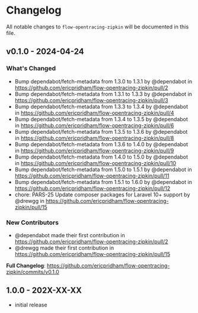 # Changelog

All notable changes to `flow-opentracing-zipkin` will be documented in this file.

## v0.1.0 - 2024-04-24

### What's Changed

* Bump dependabot/fetch-metadata from 1.3.0 to 1.3.1 by @dependabot in https://github.com/ericpridham/flow-opentracing-zipkin/pull/2
* Bump dependabot/fetch-metadata from 1.3.1 to 1.3.3 by @dependabot in https://github.com/ericpridham/flow-opentracing-zipkin/pull/3
* Bump dependabot/fetch-metadata from 1.3.3 to 1.3.4 by @dependabot in https://github.com/ericpridham/flow-opentracing-zipkin/pull/4
* Bump dependabot/fetch-metadata from 1.3.4 to 1.3.5 by @dependabot in https://github.com/ericpridham/flow-opentracing-zipkin/pull/6
* Bump dependabot/fetch-metadata from 1.3.5 to 1.3.6 by @dependabot in https://github.com/ericpridham/flow-opentracing-zipkin/pull/8
* Bump dependabot/fetch-metadata from 1.3.6 to 1.4.0 by @dependabot in https://github.com/ericpridham/flow-opentracing-zipkin/pull/9
* Bump dependabot/fetch-metadata from 1.4.0 to 1.5.0 by @dependabot in https://github.com/ericpridham/flow-opentracing-zipkin/pull/10
* Bump dependabot/fetch-metadata from 1.5.0 to 1.5.1 by @dependabot in https://github.com/ericpridham/flow-opentracing-zipkin/pull/11
* Bump dependabot/fetch-metadata from 1.5.1 to 1.6.0 by @dependabot in https://github.com/ericpridham/flow-opentracing-zipkin/pull/12
* chore: PARS-25 Update composer packages for Laravel 10+ support by @drewgg in https://github.com/ericpridham/flow-opentracing-zipkin/pull/15

### New Contributors

* @dependabot made their first contribution in https://github.com/ericpridham/flow-opentracing-zipkin/pull/2
* @drewgg made their first contribution in https://github.com/ericpridham/flow-opentracing-zipkin/pull/15

**Full Changelog**: https://github.com/ericpridham/flow-opentracing-zipkin/commits/v0.1.0

## 1.0.0 - 202X-XX-XX

- initial release
